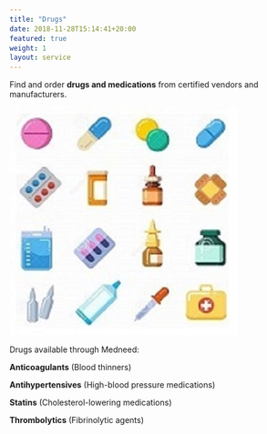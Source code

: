 ```yaml
---
title: "Drugs"
date: 2018-11-28T15:14:41+20:00  
featured: true
weight: 1
layout: service
---
```


Find and order **drugs and medications** from certified vendors and manufacturers.


![Pharm drugs](/images/illustrations/pharm-drugs.jpg)

Drugs available through Medneed:

**Anticoagulants** (Blood thinners)

**Antihypertensives** (High-blood pressure medications)

**Statins** (Cholesterol-lowering medications)

**Thrombolytics** (Fibrinolytic agents)


 